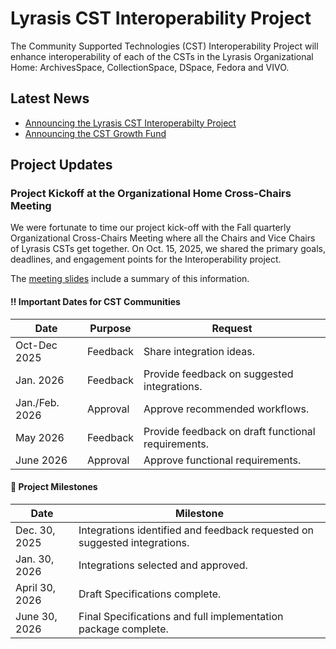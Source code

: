 # Lyrasis CST Interoperability Project
The Community Supported Technologies (CST) Interoperability Project will enhance interoperability of each of the  CSTs in the Lyrasis Organizational Home: ArchivesSpace, CollectionSpace, DSpace, Fedora and VIVO. 

## Latest News
- [Announcing the Lyrasis CST Interoperabilty Project](https://lyrasis.org/the-lyrasis-organizational-home-launches-the-cst-interoperability-project/)
- [Announcing the CST Growth Fund](https://lyrasis.org/lyrasis-is-strengthening-the-foundations-of-the-organizational-home/)

## Project Updates


### Project Kickoff at the Organizational Home Cross-Chairs Meeting

We were fortunate to time our project kick-off with the Fall quarterly Organizational Cross-Chairs Meeting where all the Chairs and Vice Chairs of Lyrasis CSTs get together. On Oct. 15, 2025, we shared the primary goals, deadlines, and engagement points for the Interoperability project.

The [meeting slides](https://docs.google.com/presentation/d/1-wC_FNy68yYaf2rutW2vL5U0QC7_AtRm402EiPyHyxA/edit?slide=id.g36900fdbd32_0_0#slide=id.g36900fdbd32_0_0) include a summary of this information.

#### ‼️ Important Dates for CST Communities

|Date|Purpose|Request|
|----|-------|-------|
|Oct-Dec 2025|Feedback|Share integration ideas.|
|Jan. 2026|Feedback|Provide feedback on suggested integrations.|
|Jan./Feb. 2026|Approval|Approve recommended workflows.|
|May 2026|Feedback|Provide feedback on draft functional requirements.|
|June 2026|Approval|Approve functional requirements.|

#### 🎯 Project Milestones
|Date|Milestone|
|----|---------|
|Dec. 30, 2025|Integrations identified and feedback requested on suggested integrations.|
|Jan. 30, 2026|Integrations selected and approved.|
|April 30, 2026|Draft Specifications complete.|
|June 30, 2026| Final Specifications and full implementation package complete.|

<!-- ## Commands

* `mkdocs new [dir-name]` - Create a new project.
* `mkdocs serve` - Start the live-reloading docs server.
* `mkdocs build` - Build the documentation site.
* `mkdocs -h` - Print help message and exit.

## Project layout

    mkdocs.yml    # The configuration file.
    docs/
        index.md  # The documentation homepage.
        ...       # Other markdown pages, images and other files. 

-->



